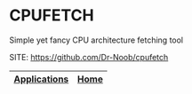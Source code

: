 # CPUFETCH

 Simple yet fancy CPU architecture fetching tool

 SITE: https://github.com/Dr-Noob/cpufetch

 | [Applications](https://portable-linux-apps.github.io/apps.html) | [Home](https://portable-linux-apps.github.io)
 | --- | --- |
